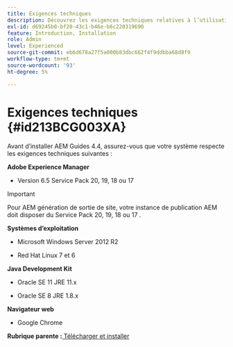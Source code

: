 ```yaml
---
title: Exigences techniques
description: Découvrez les exigences techniques relatives à l’utilisation des guides Adobe Experience Manager
exl-id: d69245b0-bf20-43c1-b46e-b6c220319690
feature: Introduction, Installation
role: Admin
level: Experienced
source-git-commit: eb6d678a27f5a000b83dbc662f4f9ddbba68d8f9
workflow-type: tm+mt
source-wordcount: '93'
ht-degree: 5%

---
```


# Exigences techniques {#id213BCG003XA}

Avant d’installer AEM Guides 4.4, assurez-vous que votre système respecte les exigences techniques suivantes :

**Adobe Experience Manager**

- Version 6.5 Service Pack 20, 19, 18 ou 17

>[!IMPORTANT]
>
> Pour AEM génération de sortie de site, votre instance de publication AEM doit disposer du Service Pack 20, 19, 18 ou 17 .

**Systèmes d’exploitation**

- Microsoft Windows Server 2012 R2

- Red Hat Linux 7 et 6


**Java Development Kit**

- Oracle SE 11 JRE 11.x

- Oracle SE 8 JRE 1.8.x


**Navigateur web**

- Google Chrome


**Rubrique parente :**[ Télécharger et installer](download-install.md)
